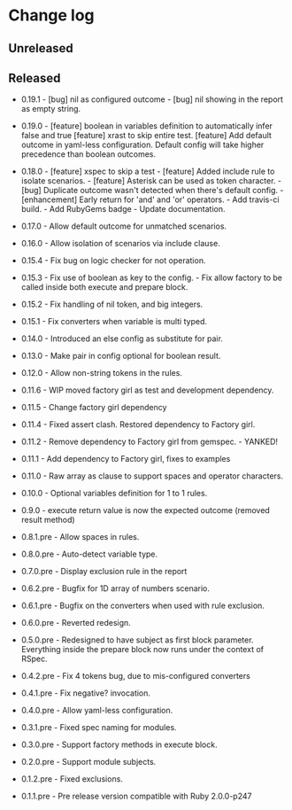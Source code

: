 # Change log

## Unreleased


## Released

- 0.19.1 - [bug] nil as configured outcome
         - [bug] nil showing in the report as empty string.

- 0.19.0 - [feature] boolean in variables definition to automatically infer
           false and true
           [feature] xrast to skip entire test.
           [feature] Add default outcome in yaml-less configuration. Default
           config will take higher precedence than boolean outcomes.

- 0.18.0 - [feature] xspec to skip a test
         - [feature] Added include rule to isolate scenarios.
         - [feature] Asterisk can be used as token character.
         - [bug] Duplicate outcome wasn't detected when there's default config.
         - [enhancement] Early return for 'and' and 'or' operators.
         - Add travis-ci build.
         - Add RubyGems badge
         - Update documentation.

- 0.17.0 - Allow default outcome for unmatched scenarios.
- 0.16.0 - Allow isolation of scenarios via include clause.
- 0.15.4 - Fix bug on logic checker for not operation.
- 0.15.3 - Fix use of boolean as key to the config.
         - Fix allow factory to be called inside both execute and prepare block.
- 0.15.2 - Fix handling of nil token, and big integers.
- 0.15.1 - Fix converters when variable is multi typed.
- 0.14.0 - Introduced an else config as substitute for pair.
- 0.13.0 - Make pair in config optional for boolean result.
- 0.12.0 - Allow non-string tokens in the rules.
- 0.11.6 - WIP moved factory girl as test and development dependency.
- 0.11.5 - Change factory girl dependency
- 0.11.4 - Fixed assert clash. Restored dependency to Factory girl.
- 0.11.2 - Remove dependency to Factory girl from gemspec. - YANKED!
- 0.11.1 - Add dependency to Factory girl, fixes to examples
- 0.11.0 - Raw array as clause to support spaces and operator characters.
- 0.10.0 - Optional variables definition for 1 to 1 rules.
- 0.9.0 - execute return value is now the expected outcome (removed result method)
- 0.8.1.pre - Allow spaces in rules.
- 0.8.0.pre - Auto-detect variable type.
- 0.7.0.pre - Display exclusion rule in the report
- 0.6.2.pre - Bugfix for 1D array of numbers scenario.
- 0.6.1.pre - Bugfix on the converters when used with rule exclusion.
- 0.6.0.pre - Reverted redesign.
- 0.5.0.pre - Redesigned to have subject as first block parameter. Everything inside
the prepare block now runs under the context of RSpec.
- 0.4.2.pre - Fix 4 tokens bug, due to mis-configured converters
- 0.4.1.pre - Fix negative? invocation.
- 0.4.0.pre - Allow yaml-less configuration.
- 0.3.1.pre - Fixed spec naming for modules.
- 0.3.0.pre - Support factory methods in execute block.
- 0.2.0.pre - Support module subjects.
- 0.1.2.pre - Fixed exclusions.
- 0.1.1.pre - Pre release version compatible with Ruby 2.0.0-p247
